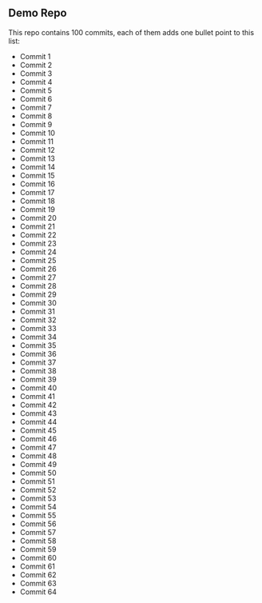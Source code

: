 ## Demo Repo

This repo contains 100 commits, each of them adds one bullet point to this list:

* Commit 1
* Commit 2
* Commit 3
* Commit 4
* Commit 5
* Commit 6
* Commit 7
* Commit 8
* Commit 9
* Commit 10
* Commit 11
* Commit 12
* Commit 13
* Commit 14
* Commit 15
* Commit 16
* Commit 17
* Commit 18
* Commit 19
* Commit 20
* Commit 21
* Commit 22
* Commit 23
* Commit 24
* Commit 25
* Commit 26
* Commit 27
* Commit 28
* Commit 29
* Commit 30
* Commit 31
* Commit 32
* Commit 33
* Commit 34
* Commit 35
* Commit 36
* Commit 37
* Commit 38
* Commit 39
* Commit 40
* Commit 41
* Commit 42
* Commit 43
* Commit 44
* Commit 45
* Commit 46
* Commit 47
* Commit 48
* Commit 49
* Commit 50
* Commit 51
* Commit 52
* Commit 53
* Commit 54
* Commit 55
* Commit 56
* Commit 57
* Commit 58
* Commit 59
* Commit 60
* Commit 61
* Commit 62
* Commit 63
* Commit 64
